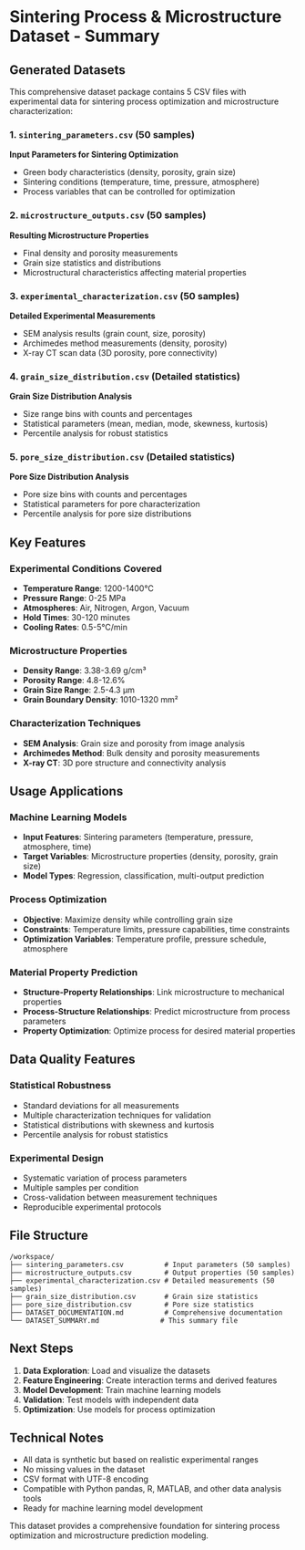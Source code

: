 # Sintering Process & Microstructure Dataset - Summary

## Generated Datasets

This comprehensive dataset package contains 5 CSV files with experimental data for sintering process optimization and microstructure characterization:

### 1. `sintering_parameters.csv` (50 samples)
**Input Parameters for Sintering Optimization**
- Green body characteristics (density, porosity, grain size)
- Sintering conditions (temperature, time, pressure, atmosphere)
- Process variables that can be controlled for optimization

### 2. `microstructure_outputs.csv` (50 samples)
**Resulting Microstructure Properties**
- Final density and porosity measurements
- Grain size statistics and distributions
- Microstructural characteristics affecting material properties

### 3. `experimental_characterization.csv` (50 samples)
**Detailed Experimental Measurements**
- SEM analysis results (grain count, size, porosity)
- Archimedes method measurements (density, porosity)
- X-ray CT scan data (3D porosity, pore connectivity)

### 4. `grain_size_distribution.csv` (Detailed statistics)
**Grain Size Distribution Analysis**
- Size range bins with counts and percentages
- Statistical parameters (mean, median, mode, skewness, kurtosis)
- Percentile analysis for robust statistics

### 5. `pore_size_distribution.csv` (Detailed statistics)
**Pore Size Distribution Analysis**
- Pore size bins with counts and percentages
- Statistical parameters for pore characterization
- Percentile analysis for pore size distributions

## Key Features

### Experimental Conditions Covered
- **Temperature Range**: 1200-1400°C
- **Pressure Range**: 0-25 MPa
- **Atmospheres**: Air, Nitrogen, Argon, Vacuum
- **Hold Times**: 30-120 minutes
- **Cooling Rates**: 0.5-5°C/min

### Microstructure Properties
- **Density Range**: 3.38-3.69 g/cm³
- **Porosity Range**: 4.8-12.6%
- **Grain Size Range**: 2.5-4.3 μm
- **Grain Boundary Density**: 1010-1320 mm²

### Characterization Techniques
- **SEM Analysis**: Grain size and porosity from image analysis
- **Archimedes Method**: Bulk density and porosity measurements
- **X-ray CT**: 3D pore structure and connectivity analysis

## Usage Applications

### Machine Learning Models
- **Input Features**: Sintering parameters (temperature, pressure, atmosphere, time)
- **Target Variables**: Microstructure properties (density, porosity, grain size)
- **Model Types**: Regression, classification, multi-output prediction

### Process Optimization
- **Objective**: Maximize density while controlling grain size
- **Constraints**: Temperature limits, pressure capabilities, time constraints
- **Optimization Variables**: Temperature profile, pressure schedule, atmosphere

### Material Property Prediction
- **Structure-Property Relationships**: Link microstructure to mechanical properties
- **Process-Structure Relationships**: Predict microstructure from process parameters
- **Property Optimization**: Optimize process for desired material properties

## Data Quality Features

### Statistical Robustness
- Standard deviations for all measurements
- Multiple characterization techniques for validation
- Statistical distributions with skewness and kurtosis
- Percentile analysis for robust statistics

### Experimental Design
- Systematic variation of process parameters
- Multiple samples per condition
- Cross-validation between measurement techniques
- Reproducible experimental protocols

## File Structure
```
/workspace/
├── sintering_parameters.csv          # Input parameters (50 samples)
├── microstructure_outputs.csv        # Output properties (50 samples)
├── experimental_characterization.csv # Detailed measurements (50 samples)
├── grain_size_distribution.csv       # Grain size statistics
├── pore_size_distribution.csv        # Pore size statistics
├── DATASET_DOCUMENTATION.md          # Comprehensive documentation
└── DATASET_SUMMARY.md               # This summary file
```

## Next Steps

1. **Data Exploration**: Load and visualize the datasets
2. **Feature Engineering**: Create interaction terms and derived features
3. **Model Development**: Train machine learning models
4. **Validation**: Test models with independent data
5. **Optimization**: Use models for process optimization

## Technical Notes

- All data is synthetic but based on realistic experimental ranges
- No missing values in the dataset
- CSV format with UTF-8 encoding
- Compatible with Python pandas, R, MATLAB, and other data analysis tools
- Ready for machine learning model development

This dataset provides a comprehensive foundation for sintering process optimization and microstructure prediction modeling.